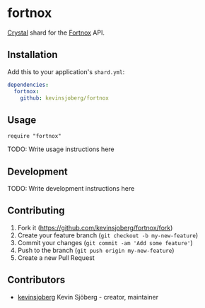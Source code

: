 # fortnox

[Crystal](https://crystal-lang.org/) shard for the
[Fortnox](https://www.fortnox.se/) API.

## Installation

Add this to your application's `shard.yml`:

```yaml
dependencies:
  fortnox:
    github: kevinsjoberg/fortnox
```

## Usage

```crystal
require "fortnox"
```

TODO: Write usage instructions here

## Development

TODO: Write development instructions here

## Contributing

1. Fork it (<https://github.com/kevinsjoberg/fortnox/fork>)
2. Create your feature branch (`git checkout -b my-new-feature`)
3. Commit your changes (`git commit -am 'Add some feature'`)
4. Push to the branch (`git push origin my-new-feature`)
5. Create a new Pull Request

## Contributors

- [kevinsjoberg](https://github.com/kevinsjoberg) Kevin Sjöberg - creator, maintainer
